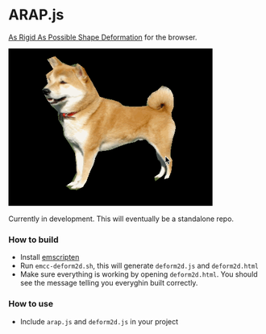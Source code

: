 # ARAP.js

[As Rigid As Possible Shape Deformation](http://www.igl.ethz.ch/projects/ARAP/arap_web.pdf) for the browser.

![Scene example](example.gif)

Currently in development. This will eventually be a standalone repo.

### How to build

* Install [emscripten][1]
* Run `emcc-deform2d.sh`, this will generate `deform2d.js` and `deform2d.html`
* Make sure everything is working by opening `deform2d.html`. You should see the message telling you everyghin built correctly.

### How to use

* Include `arap.js` and `deform2d.js` in your project

[1]: https://github.com/kripken/emscripten
[2]: http://www.dgp.toronto.edu/~rms/software/Deform2D/
[3]: https://www.youtube.com/watch?v=Ls1YAKmUPIw